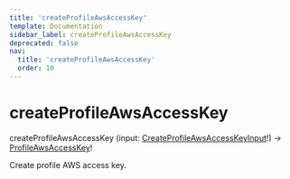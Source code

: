 ```yaml
---
title: 'createProfileAwsAccessKey'
template: Documentation
sidebar_label: createProfileAwsAccessKey
deprecated: false
nav:
  title: 'createProfileAwsAccessKey'
  order: 10
---
```


# createProfileAwsAccessKey

<div className="pb-4 font-roboto-slab text-lg"><span className="font-bold">createProfileAwsAccessKey</span> <span style={{'fontWeight':400,'fontSize':'0.85em'}}>(input: <a href="/guardrails/docs/reference/graphql/input/CreateProfileAwsAccessKeyInput">CreateProfileAwsAccessKeyInput</a>!) &rarr; <a href="/guardrails/docs/reference/graphql/object/ProfileAwsAccessKey">ProfileAwsAccessKey</a>!</span>
</div>



Create profile AWS access key.